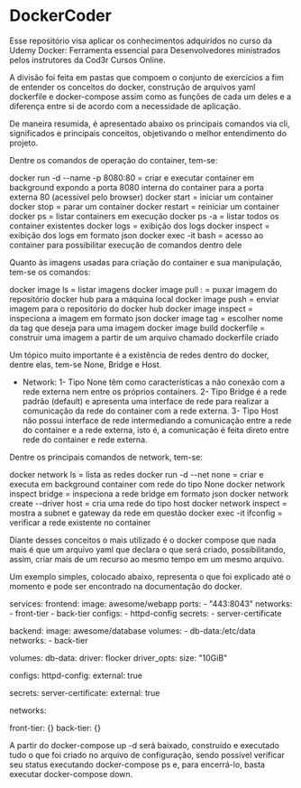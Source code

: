 # DockerCoder

Esse repositório visa aplicar os conhecimentos adquiridos no curso da Udemy Docker: Ferramenta essencial para Desenvolvedores ministrados pelos instrutores da Cod3r Cursos Online.

A divisão foi feita em pastas que compoem o conjunto de exercícios a fim de entender os conceitos do docker, construção de arquivos yaml dockerfile e docker-compose assim como as funções de cada um deles e a diferença entre si de acordo com a necessidade de aplicação.

De maneira resumida, é apresentado abaixo os principais comandos via cli, significados e principais conceitos, objetivando o melhor entendimento do projeto.

Dentre os comandos de operação do container, tem-se:

docker run -d --name <nomecontainer> -p 8080:80 = criar e executar container em background expondo a porta 8080 interna do container para a porta externa 80 (acessível pelo browser)
docker start <nomecontainer> = iniciar um container
docker stop <nomecontainer> = parar um container
docker restart <nomecontainer> = reiniciar um container
docker ps = listar containers em execução
docker ps -a = listar todos os container existentes
docker logs <nomecontainer> = exibição dos logs
docker inspect <nomecontainer> = exibição dos logs em formato json
docker exec -it <nomecontainer> bash = acesso ao container para possibilitar execução de comandos dentro dele

Quanto às imagens usadas para criação do container e sua manipulação, tem-se os comandos:

docker image ls = listar imagens
docker image pull <nomeimagem>:<versao> = puxar imagem do repositório docker hub para a máquina local
docker image push <nomeimagem> = enviar imagem para o repositório do docker hub
docker image inspect = inspeciona a imagem em formato json
docker image tag <nomeimagem> <novatag> = escolher nome da tag que deseja para uma imagem
docker image build dockerfile = construir uma imagem a partir de um arquivo chamado dockerfile criado

Um tópico muito importante é a existência de redes dentro do docker, dentre elas, tem-se None, Bridge e Host.
- Network:  1- Tipo None têm como características a não conexão com a rede externa nem entre os próprios containers.
            2- Tipo Bridge é a rede padrão (default) e apresenta uma interface de rede para realizar a comunicação da rede do container com a rede externa.
            3- Tipo Host não possui interface de rede intermediando a comunicação entre a rede do container e a rede externa, isto é, a comunicação é feita direto entre rede do container e rede externa.

Dentre os principais comandos de network, tem-se:

docker network ls = lista as redes
docker run -d --net none <nomeimagem> = criar e executa em background container com rede do tipo None
docker network inspect bridge = inspeciona a rede bridge em formato json
docker network create --driver host <nomerede> = cria uma rede do tipo host
docker network inspect <nomerede> = mostra a subnet e gateway da rede em questão
docker exec -it <nomecontainer> ifconfig = verificar a rede existente no container

Diante desses conceitos o mais utilizado é o docker compose que nada mais é que um arquivo yaml que declara o que será criado, possibilitando, assim, criar mais de um recurso ao mesmo tempo em um mesmo arquivo.

Um exemplo simples, colocado abaixo, representa o que foi explicado até o momento e pode ser encontrado na documentação do docker.

services:
  frontend:
    image: awesome/webapp
    ports:
      - "443:8043"
    networks:
      - front-tier
      - back-tier
    configs:
      - httpd-config
    secrets:
      - server-certificate

  backend:
    image: awesome/database
    volumes:
      - db-data:/etc/data
    networks:
      - back-tier

volumes:
  db-data:
    driver: flocker
    driver_opts:
      size: "10GiB"

configs:
  httpd-config:
    external: true

secrets:
  server-certificate:
    external: true

networks:

  front-tier: {}
  back-tier: {}


A partir do docker-compose up -d será baixado, construído e executado tudo o que foi criado no arquivo de configuração, sendo possível verificar seu status executando docker-compose ps e, para encerrá-lo, basta executar docker-compose down.